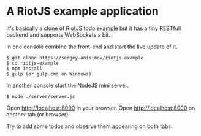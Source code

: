 # A RiotJS example application
It's basically a clone of [RiotJS todo example](https://github.com/riot/examples/tree/gh-pages/todo-app)
but it has a tiny RESTfull backend and supports WebSockets a bit.

In one console combine the front-end and start the live update of it.
```
$ git clone https://sergey-anisimov/riotjs-example
$ cd riotjs-example
$ npm install
$ gulp (or gulp.cmd on Windows)
```
In another console start the NodeJS mini server.
```
$ node ./server/server.js
```
Open [http://localhost:8000](http://localhost:8000) in your browser.
Open [http://localhost:8000](http://localhost:8000) on another tab (or browser).

Try to add some todos and observe them appearing on both tabs.
